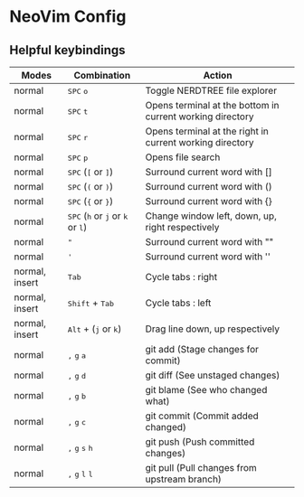 # NeoVim Config
## Helpful keybindings
Modes | Combination | Action
------------ | ------------ | -------------
normal | <kbd>SPC</kbd> <kbd>o</kbd> | Toggle NERDTREE file explorer
normal | <kbd>SPC</kbd> <kbd>t</kbd> | Opens terminal at the bottom in current working directory
normal | <kbd>SPC</kbd> <kbd>r</kbd> | Opens terminal at the right in current working directory
normal | <kbd>SPC</kbd> <kbd>p</kbd> | Opens file search
normal | <kbd>SPC</kbd> (<kbd>[</kbd> or <kbd>]</kbd>) | Surround current word with []
normal | <kbd>SPC</kbd> (<kbd>(</kbd> or <kbd>)</kbd>) | Surround current word with ()
normal | <kbd>SPC</kbd> (<kbd>{</kbd> or <kbd>}</kbd>) | Surround current word with {}
normal | <kbd>SPC</kbd> (<kbd>h</kbd> or <kbd>j</kbd> or <kbd>k</kbd> or <kbd>l</kbd>) | Change window left, down, up, right respectively
normal | <kbd>"</kbd> | Surround current word with ""
normal | <kbd>'</kbd> | Surround current word with ''
normal, insert | <kbd>Tab</kbd> | Cycle tabs : right
normal, insert | <kbd>Shift</kbd> + <kbd>Tab</kbd> | Cycle tabs : left
normal, insert | <kbd>Alt</kbd> + (<kbd>j</kbd> or <kbd>k</kbd>)  | Drag line down, up respectively
normal | <kbd>,</kbd> <kbd>g</kbd> <kbd>a</kbd> | git add (Stage changes for commit)
normal | <kbd>,</kbd> <kbd>g</kbd> <kbd>d</kbd> | git diff (See unstaged changes)
normal | <kbd>,</kbd> <kbd>g</kbd> <kbd>b</kbd> | git blame (See who changed what)
normal | <kbd>,</kbd> <kbd>g</kbd> <kbd>c</kbd> | git commit (Commit added changed)
normal | <kbd>,</kbd> <kbd>g</kbd> <kbd>s</kbd> <kbd>h</kbd> | git push (Push committed changes)
normal | <kbd>,</kbd> <kbd>g</kbd> <kbd>l</kbd> <kbd>l</kbd> | git pull (Pull changes from upstream branch)
